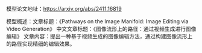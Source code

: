 模型论文地址：https://arxiv.org/abs/2411.16819

模型概述：文章标题：《Pathways on the Image Manifold: Image Editing via Video Generation》
中文文章标题：《图像流形上的路径：通过视频生成进行图像编辑》
文章内容：提出一种基于视频生成的图像编辑方法，通过构建图像流形上的路径实现精细的编辑效果。
